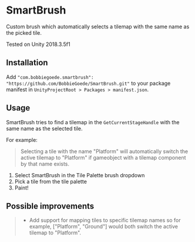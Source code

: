 # SmartBrush

Custom brush which automatically selects a tilemap with the same name as the picked tile.

Tested on Unity 2018.3.5f1

## Installation

Add `"com.bobbiegoede.smartbrush": "https://github.com/BobbieGoede/SmartBrush.git"` to your package manifest in `UnityProjectRoot > Packages > manifest.json`.

## Usage

SmartBrush tries to find a tilemap in the `GetCurrentStageHandle` with the same name as the selected tile.

For example:

> Selecting a tile with the name "Platform" will automatically switch the active tilemap to "Platform" if gameobject with a tilemap component by that name exists.

1. Select SmartBrush in the Tile Palette brush dropdown
2. Pick a tile from the tile palette
3. Paint!

## Possible improvements

> -   Add support for mapping tiles to specific tilemap names so for example, ["Platform", "Ground"] would both switch the active tilemap to "Platform".
